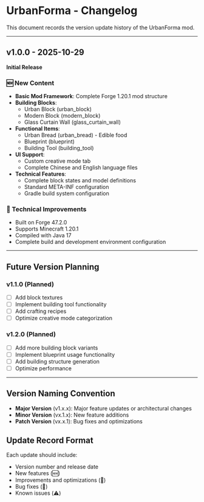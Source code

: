 # UrbanForma - Changelog

This document records the version update history of the UrbanForma mod.

---

## v1.0.0 - 2025-10-29
**Initial Release**

### 🆕 New Content
- **Basic Mod Framework**: Complete Forge 1.20.1 mod structure
- **Building Blocks**:
  - Urban Block (urban_block)
  - Modern Block (modern_block) 
  - Glass Curtain Wall (glass_curtain_wall)
- **Functional Items**:
  - Urban Bread (urban_bread) - Edible food
  - Blueprint (blueprint)
  - Building Tool (building_tool)
- **UI Support**:
  - Custom creative mode tab
  - Complete Chinese and English language files
- **Technical Features**:
  - Complete block states and model definitions
  - Standard META-INF configuration
  - Gradle build system configuration

### 🔧 Technical Improvements
- Built on Forge 47.2.0
- Supports Minecraft 1.20.1
- Compiled with Java 17
- Complete build and development environment configuration

---

## Future Version Planning

### v1.1.0 (Planned)
- [ ] Add block textures
- [ ] Implement building tool functionality
- [ ] Add crafting recipes
- [ ] Optimize creative mode categorization

### v1.2.0 (Planned)  
- [ ] Add more building block variants
- [ ] Implement blueprint usage functionality
- [ ] Add building structure generation
- [ ] Optimize performance

---

## Version Naming Convention
- **Major Version** (v1.x.x): Major feature updates or architectural changes
- **Minor Version** (vx.1.x): New feature additions
- **Patch Version** (vx.x.1): Bug fixes and optimizations

## Update Record Format
Each update should include:
- Version number and release date
- New features (🆕)
- Improvements and optimizations (🔧)  
- Bug fixes (🐛)
- Known issues (⚠️)